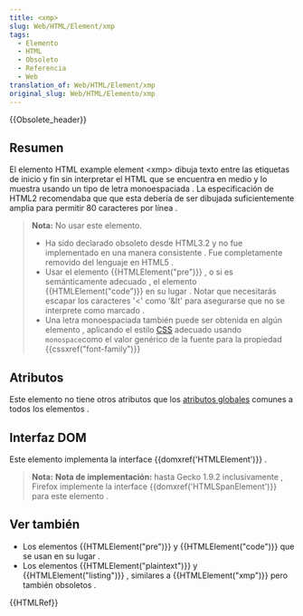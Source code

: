 ```yaml
---
title: <xmp>
slug: Web/HTML/Element/xmp
tags:
  - Elemento
  - HTML
  - Obsoleto
  - Referencia
  - Web
translation_of: Web/HTML/Element/xmp
original_slug: Web/HTML/Elemento/xmp
---
```

{{Obsolete_header}}

## Resumen

El elemento HTML example element \<xmp> dibuja texto entre las etiquetas de inicio y fin sin interpretar el HTML que se encuentra en medio y lo muestra usando un tipo de letra monoespaciada . La especificación de HTML2 recomendaba que que esta debería de ser dibujada suficientemente amplia para permitir 80 caracteres por línea .

> **Nota:** No usar este elemento.
>
> - Ha sido declarado obsoleto desde HTML3.2 y no fue implementado en una manera consistente . Fue completamente removido del lenguaje en HTML5 .
> - Usar el elemento {{HTMLElement("pre")}} , o si es semánticamente adecuado , el elemento {{HTMLElement("code")}} en su lugar . Notar que necesitarás escapar los caracteres '<' como '\&lt' para asegurarse que no se interprete como marcado .
> - Una letra monoespaciada también puede ser obtenida en algún elemento , aplicando el estilo [CSS](/es/docs/Web/CSS) adecuado usando `monospace`como el valor genérico de la fuente para la propiedad {{cssxref("font-family")}}

## Atributos

Este elemento no tiene otros atributos que los [atributos globales](/es/docs/Web/HTML/Atributos_Globales) comunes a todos los elementos .

## Interfaz DOM

Este elemento implementa la interface {{domxref('HTMLElement')}} .

> **Nota:** **Nota de implementación:** hasta Gecko 1.9.2 inclusivamente , Firefox implemente la interface {{domxref('HTMLSpanElement')}} para este elemento .

## Ver también

- Los elementos {{HTMLElement("pre")}} y {{HTMLElement("code")}} que se usan en su lugar .
- Los elementos {{HTMLElement("plaintext")}} y {{HTMLElement("listing")}} , similares a {{HTMLElement("xmp")}} pero también obsoletos .

{{HTMLRef}}
